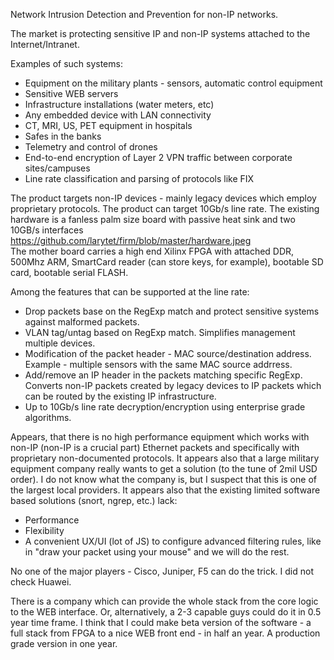 Network Intrusion Detection and Prevention for non-IP networks.


The market is protecting sensitive IP and non-IP systems attached to the Internet/Intranet.

Examples of such systems:
* Equipment on the military plants - sensors, automatic control equipment 
* Sensitive WEB servers
* Infrastructure installations (water meters, etc)
* Any embedded device with LAN connectivity
* CT, MRI, US, PET equipment in hospitals
* Safes in the banks
* Telemetry and control of drones
* End-to-end encryption of Layer 2 VPN traffic between corporate sites/campuses 
* Line rate classification and parsing of protocols like FIX

The product targets non-IP devices - mainly legacy devices which employ proprietary protocols. The product can target 10Gb/s line rate. The existing hardware is a fanless palm size board with passive heat sink and two 10GB/s interfaces https://github.com/larytet/firm/blob/master/hardware.jpeg   
The mother board carries a high end Xilinx FPGA with attached DDR, 500Mhz ARM, SmartCard reader (can store keys, for example), bootable SD card, bootable serial FLASH.

Among the features that can be supported at the line rate:

* Drop packets base on the RegExp match and protect sensitive systems against malformed packets. 
* VLAN tag/untag based on RegExp match. Simplifies management multiple devices.
* Modification of the packet header - MAC source/destination address. Example - multiple sensors with the same MAC source addrress. 
* Add/remove an IP header in the packets matching specific RegExp. Converts non-IP packets created by legacy devices to IP packets which can be routed by the existing IP infrastructure.
* Up to 10Gb/s line rate decryption/encryption using enterprise grade algorithms. 

Appears, that there is no high performance equipment which works with non-IP (non-IP is a 
crucial part) Ethernet packets and specifically with proprietary non-documented protocols. 
It appears also that a large military equipment company really wants 
to get a solution (to the tune of 2mil USD order). I do not know what the company is, but I
suspect that this is one of the largest local providers. It appears also that the 
existing limited software based solutions (snort, ngrep, etc.) lack:
*  Performance
*  Flexibility
*  A convenient UX/UI (lot of JS) to configure advanced filtering rules, like in 
"draw your packet using your mouse" and we will do the rest.

No one of the major players - Cisco, Juniper, F5 can do the trick. I did not check Huawei.

There is a company which can provide the whole stack from the core logic to the WEB interface. 
Or, alternatively, a 2-3 capable guys could do it in 0.5 year time frame. 
I think that I could make beta version of the software - a full stack from FPGA to a nice 
WEB front end - in half an year. A production grade version in one year.
